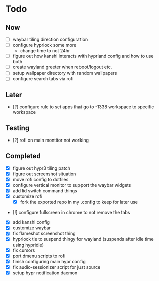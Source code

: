 # Todo

## Now
- [ ] waybar tiling direction configuration
- [ ] configure hyprlock some more
    - change time to not 24hr
- [ ] figure out how kanshi interacts with hyprland config and how to use both
- [ ] create wayland greeter when reboot/logout etc.
- [ ] setup wallpaper directory with random wallpapers
- [ ] configure search tabs via rofi

## Later
- [?] configure rule to set apps that go to -1338 workspace to specific workspace

## Testing
- [?] rofi on main montitor not working

## Completed
- [x] figure out hypr3 tiling patch
- [x] figure out screenshot situation
- [x] move rofi config to dotfiles
- [x] configure vertical monitor to support the waybar widgets
- [x] add lid switch command things
- [x] customize rofi
    - [x] fork the exported repo in my .config to keep for later use
- [!] configure fullscreen in chrome to not remove the tabs
- [x] add kanshi config
- [x] customize waybar
- [x] fix flameshot screenshot thing
- [x] hyprlock tie to suspend thingy for wayland (suspends after idle time using hypridle)
- [x] fix cursors
- [x] port dmenu scripts to rofi
- [x] finish configuring main hypr config
- [x] fix audio-sessionizer script for just source
- [x] setup hypr notification daemon
